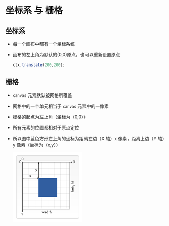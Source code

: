 # 坐标系 与 栅格

## 坐标系

+ 每一个画布中都有一个坐标系统
+ 画布的左上角为默认的(0,0)原点，也可以重新设置原点

  ```js
  ctx.translate(200,200);
  ```

## 栅格

+ `canvas` 元素默认被网格所覆盖

+ 网格中的一个单元相当于 `canvas` 元素中的一像素

+ 栅格的起点为左上角（坐标为（0,0））

+ 所有元素的位置都相对于原点定位
+ 所以图中蓝色方形左上角的坐标为距离左边（X 轴）x 像素，距离上边（Y 轴）y 像素（坐标为（x,y））

  ![栅格](images/栅格.png)
